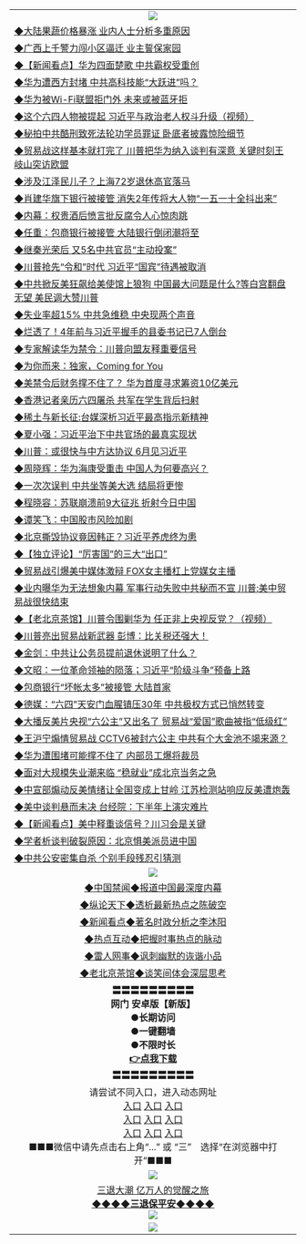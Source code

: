 <table>
  <tr>
    <td align=center><img src="https://github.com/gyhhx/image-upload/blob/master/3.jpg" /></td>
  </tr>
  <tr>
<td align=left>
<a href="https://ctbtfdoocixoa.global.ssl.fastly.net/oo.aspx?name=c1039030&key=ofejcfaxcltk&from=gy">◆大陆果蔬价格暴涨 业内人士分析多重原因</a><br/></td>
  </tr>
  <tr>
<td align=left>
<a href="https://ctbtfdoocixoa.global.ssl.fastly.net/oo.aspx?name=c1039049&key=ofejcfaxcltk&from=gy">◆广西上千警力闯小区逼迁 业主誓保家园</a><br/></td>
 </tr>
  <tr>
<td align=left>
<a href="http://ctbtfdoocixoa.global.ssl.fastly.net/oo.aspx?name=c1039054&key=ofejcfaxcltk&from=gy">◆【新闻看点】华为四面楚歌 中共霸权受重创</a><br/></td>
 </tr>
   <tr>
<td align=left>
<a href="http://ctbtfdoocixoa.global.ssl.fastly.net/oo.aspx?name=c1039073&key=ofejcfaxcltk&from=gy">◆华为遭西方封堵 中共高科技能“大跃进”吗？</a><br/></td>
   </tr> 
  <tr>
<td align=left>
<a href="http://ctbtfdoocixoa.global.ssl.fastly.net/oo.aspx?name=c1039016&key=ofejcfaxcltk&from=gy">◆华为被Wi-Fi联盟拒门外 未来或被蓝牙拒</a><br/></td>
  </tr> 
 <tr>
<td align=left>
<a href="http://ctbtfdoocixoa.global.ssl.fastly.net/oo.aspx?name=c1039089&key=ofejcfaxcltk&from=gy">◆这个六四人物被提起 习近平与政治老人权斗升级（视频）</a><br/>
</td>
   </tr>
 <tr>
<td align=left>
<a href="http://ctbtfdoocixoa.global.ssl.fastly.net/oo.aspx?name=c1039039&key=ofejcfaxcltk&from=gy">◆秘拍中共酷刑致死法轮功学员罪证 卧底者披露惊险细节</a><br/>
</td>
   </tr>
 <tr>
<td align=left>
<a href="http://ctbtfdoocixoa.global.ssl.fastly.net/oo.aspx?name=c1039011&key=ofejcfaxcltk&from=gy">◆贸易战这样基本就打完了 川普把华为纳入谈判有深意 关键时刻王岐山突访欧盟</a><br/></td>
  </tr>
  <tr>
<td align=left>
<a href="http://ctbtfdoocixoa.global.ssl.fastly.net/oo.aspx?name=c1039012&key=ofejcfaxcltk&from=gy">◆涉及江泽民儿子？上海72岁退休高官落马</a><br/></td>
 </tr>
   <tr>
<td align=left>
<a href="http://ctbtfdoocixoa.global.ssl.fastly.net/oo.aspx?name=c1038986&key=ofejcfaxcltk&from=gy">◆肖建华旗下银行被接管 消失2年传将大人物“一五一十全抖出来”</a><br/>
</td>
   </tr>
 <tr>
<td align=left>
<a href="http://ctbtfdoocixoa.global.ssl.fastly.net/oo.aspx?name=c1038953&key=ofejcfaxcltk&from=gy">◆内幕：权贵酒后愤言批反腐令人心惊肉跳</a><br/></td>
  </tr>
  <tr>
<td align=left>
<a href="http://ctbtfdoocixoa.global.ssl.fastly.net/oo.aspx?name=c1039057&key=ofejcfaxcltk&from=gy">◆任重：包商银行被接管 大陆银行倒闭潮将至</a><br/></td>
 </tr>
  <tr>
<td align=left>
<a href="http://ctbtfdoocixoa.global.ssl.fastly.net/oo.aspx?name=c1039015&key=ofejcfaxcltk&from=gy">◆继秦光荣后 又5名中共官员“主动投案” </a><br/></td>
 </tr>
   <tr>
<td align=left>
<a href="http://ctbtfdoocixoa.global.ssl.fastly.net/oo.aspx?name=c1038990&key=ofejcfaxcltk&from=gy">◆川普抢先“令和”时代 习近平“国宾”待遇被取消</a><br/></td>
   </tr> 
  <tr>
<td align=left>
<a href="http://ctbtfdoocixoa.global.ssl.fastly.net/oo.aspx?name=c1039004&key=ofejcfaxcltk&from=gy">◆中共掀反美狂飙给美使馆上狼狗 中国最大问题是什么?等白宫翻盘无望 美民调大赞川普</a><br/></td>
  </tr> 
 <tr>
<td align=left>
<a href="http://ctbtfdoocixoa.global.ssl.fastly.net/oo.aspx?name=c1038991&key=ofejcfaxcltk&from=gy">◆失业率超15% 中共急维稳 中央现两个声音</a><br/>
</td>
   </tr>
 <tr>
<td align=left>
<a href="http://ctbtfdoocixoa.global.ssl.fastly.net/oo.aspx?name=c1038965&key=ofejcfaxcltk&from=gy">◆烂透了！4年前与习近平握手的县委书记已7人倒台</a><br/>
</td>
   </tr>
 <tr>
<td align=left>
<a href="http://ctbtfdoocixoa.global.ssl.fastly.net/oo.aspx?name=c1039048&key=ofejcfaxcltk&from=gy">◆专家解读华为禁令：川普向盟友释重要信号</a><br/></td>
  </tr>
  <tr>
<td align=left>
<a href="http://ctbtfdoocixoa.global.ssl.fastly.net/oo.aspx?name=c1020216&key=ofejcfaxcltk&from=gy">◆为你而来：独家，Coming for You</a><br/></td>
 </tr>
   <tr>
<td align=left>
<a href="http://ctbtfdoocixoa.global.ssl.fastly.net/oo.aspx?name=c1039017&key=ofejcfaxcltk&from=gy">◆美禁令后财务撑不住了？ 华为首度寻求筹资10亿美元</a><br/>
</td>
   </tr>
 <tr>
<td align=left>
<a href="http://ctbtfdoocixoa.global.ssl.fastly.net/oo.aspx?name=c1039066&key=ofejcfaxcltk&from=gy">◆香港记者亲历六四屠杀 共军在学生背后扫射</a><br/>
</td>
   </tr>
<tr>
<td align=left>
<a href="https://ctbtfdoocixoa.global.ssl.fastly.net/oo.aspx?name=c1039042&key=ofejcfaxcltk&from=gy">◆稀土与新长征:台媒深析习近平最高指示新精神</a><br/>
</td>       
  <tr>
<td align=left>
<a href="https://ctbtfdoocixoa.global.ssl.fastly.net/oo.aspx?name=c1038864&key=ofejcfaxcltk&from=gy">◆夏小强：习近平治下中共官场的最真实现状</a><br/></td>
  </tr>
  <tr>
<td align=left>
<a href="https://ctbtfdoocixoa.global.ssl.fastly.net/oo.aspx?name=c1038823&key=ofejcfaxcltk&from=gy">◆川普：或很快与中方达协议 6月见习近平</a><br/></td>
 </tr>
  <tr>
<td align=left>
<a href="http://ctbtfdoocixoa.global.ssl.fastly.net/oo.aspx?name=c1038862&key=ofejcfaxcltk&from=gy">◆周晓辉：华为海康受重击 中国人为何要高兴？</a><br/></td>
 </tr>
   <tr>
<td align=left>
<a href="http://ctbtfdoocixoa.global.ssl.fastly.net/oo.aspx?name=c1038881&key=ofejcfaxcltk&from=gy">◆一次次误判 中共坐等美大选 结局将更惨</a><br/></td>
   </tr> 
  <tr>
<td align=left>
<a href="http://ctbtfdoocixoa.global.ssl.fastly.net/oo.aspx?name=c1038849&key=ofejcfaxcltk&from=gy">◆程晓容：苏联崩溃前9大征兆 折射今日中国</a><br/></td>
  </tr> 
 <tr>
<td align=left>
<a href="http://ctbtfdoocixoa.global.ssl.fastly.net/oo.aspx?name=c1038850&key=ofejcfaxcltk&from=gy">◆谭笑飞：中国股市风险加剧</a><br/>
</td>
   </tr>
 <tr>
<td align=left>
<a href="http://ctbtfdoocixoa.global.ssl.fastly.net/oo.aspx?name=c1038790&key=ofejcfaxcltk&from=gy">◆北京撕毁协议竟因韩正？习近平养虎终为患</a><br/>
</td>
   </tr>
 <tr>
<td align=left>
<a href="http://ctbtfdoocixoa.global.ssl.fastly.net/oo.aspx?name=c1038902&key=ofejcfaxcltk&from=gy">◆【独立评论】“厉害国”的三大“出口”</a><br/></td>
  </tr>
  <tr>
<td align=left>
<a href="http://ctbtfdoocixoa.global.ssl.fastly.net/oo.aspx?name=c1038879&key=ofejcfaxcltk&from=gy">◆贸易战引爆美中媒体激辩 FOX女主播杠上党媒女主播</a><br/></td>
 </tr>
   <tr>
<td align=left>
<a href="http://ctbtfdoocixoa.global.ssl.fastly.net/oo.aspx?name=c1038799&key=ofejcfaxcltk&from=gy">◆业内曝华为无法想象内幕 军事行动失败中共秘而不宣 川普:美中贸易战很快结束</a><br/>
</td>
   </tr>
 <tr>
<td align=left>
<a href="http://ctbtfdoocixoa.global.ssl.fastly.net/oo.aspx?name=c1038754&key=ofejcfaxcltk&from=gy">◆【老北京茶馆】川普令围剿华为 任正非上央视反党？（视频）</a><br/></td>
  </tr>
  <tr>
<td align=left>
<a href="http://ctbtfdoocixoa.global.ssl.fastly.net/oo.aspx?name=c1038747&key=ofejcfaxcltk&from=gy">◆川普亮出贸易战新武器 彭博：比关税还强大！</a><br/></td>
 </tr>
  <tr>
<td align=left>
<a href="http://ctbtfdoocixoa.global.ssl.fastly.net/oo.aspx?name=c1038826&key=ofejcfaxcltk&from=gy">◆金剑：中共让公务员提前退休说明了什么？</a><br/></td>
 </tr>
   <tr>
<td align=left>
<a href="http://ctbtfdoocixoa.global.ssl.fastly.net/oo.aspx?name=c1038878&key=ofejcfaxcltk&from=gy">◆文昭：一位革命领袖的陨落；习近平“阶级斗争”预备上路</a><br/></td>
   </tr> 
  <tr>
<td align=left>
<a href="http://ctbtfdoocixoa.global.ssl.fastly.net/oo.aspx?name=c1038801&key=ofejcfaxcltk&from=gy">◆包商银行“坏帐太多”被接管 大陆首家</a><br/></td>
  </tr> 
 <tr>
<td align=left>
<a href="http://ctbtfdoocixoa.global.ssl.fastly.net/oo.aspx?name=c1038796&key=ofejcfaxcltk&from=gy">◆德媒：“六四”天安门血腥镇压30年 中共极权方式已悄然转变</a><br/>
</td>
   </tr>
 <tr>
<td align=left>
<a href="http://ctbtfdoocixoa.global.ssl.fastly.net/oo.aspx?name=c1038775&key=ofejcfaxcltk&from=gy">◆大播反美片央视“六公主”又出名了 贸易战“爱国”歌曲被指“低级红”</a><br/>
</td>
   </tr>
 <tr>
<td align=left>
<a href="http://ctbtfdoocixoa.global.ssl.fastly.net/oo.aspx?name=c1038805&key=ofejcfaxcltk&from=gy">◆王沪宁煽情贸易战 CCTV6被封六公主 中共有个大金池不竭来源？</a><br/></td>
  </tr>
  <tr>
<td align=left>
<a href="http://ctbtfdoocixoa.global.ssl.fastly.net/oo.aspx?name=c1038842&key=ofejcfaxcltk&from=gy">◆华为遭围堵可能撑不住了 内部员工爆将裁员</a><br/></td>
 </tr>
   <tr>
<td align=left>
<a href="http://ctbtfdoocixoa.global.ssl.fastly.net/oo.aspx?name=c1038876&key=ofejcfaxcltk&from=gy">◆面对大规模失业潮来临 “稳就业”成北京当务之急</a><br/>
</td>
   </tr>
 <tr>
<td align=left>
<a href="http://ctbtfdoocixoa.global.ssl.fastly.net/oo.aspx?name=c1038797&key=ofejcfaxcltk&from=gy">◆中宣部煽动反美情绪让全国变成上甘岭 江苏检测站响应反美遭炮轰</a><br/>
</td>
   </tr>
<tr>
<td align=left>
<a href="https://ctbtfdoocixoa.global.ssl.fastly.net/oo.aspx?name=c1038867&key=ofejcfaxcltk&from=gy">◆美中谈判悬而未决 台经院：下半年上演灾难片</a><br/>
</td>       
  <tr>
<td align=left>
<a href="https://ctbtfdoocixoa.global.ssl.fastly.net/oo.aspx?name=c1038578&key=ofejcfaxcltk&from=gy">◆【新闻看点】美中释重谈信号？川习会是关键</a><br/></td>
  </tr>
  <tr>
<td align=left>
<a href="https://ctbtfdoocixoa.global.ssl.fastly.net/oo.aspx?name=c1038590&key=ofejcfaxcltk&from=gy">◆学者析谈判破裂原因：北京惧美派员进中国</a><br/></td>
 </tr>
  <tr>
<td align=left>
<a href="http://ctbtfdoocixoa.global.ssl.fastly.net/oo.aspx?name=c1038640&key=ofejcfaxcltk&from=gy">◆中共公安密集自杀 个别手段残忍引猜测</a><br/></td>
 </tr>
  <tr>
    <td align=center><img src="https://github.com/gyhhx/image-upload/blob/master/2.jpg" /></td>
  </tr>
  <tr>
  <td align=center>
<a href="http://ctbtfdoocixoa.global.ssl.fastly.net/oo.aspx?name=c816860&key=ofejcfaxcltk&from=gy&tag=99733110">◆中国禁闻◆报道中国最深度内幕</a><br/>
   </tr>
  <tr>
     <td align=center>
<a href="http://ctbtfdoocixoa.global.ssl.fastly.net/oo.aspx?name=c816855&key=ofejcfaxcltk&from=gy&tag=997110">◆纵论天下◆透析最新热点之陈破空</a><br/>
   </tr>
   <tr>
      <td align=center>
<a href="http://ctbtfdoocixoa.global.ssl.fastly.net/oo.aspx?name=c838308&key=ofejcfaxcltk&from=gy&tag=9973110">◆新闻看点◆著名时政分析之李沐阳</a><br/>
   </tr>
   <tr>
     <td align=center>
<a href="http://ctbtfdoocixoa.global.ssl.fastly.net/oo.aspx?name=c816852&key=ofejcfaxcltk&from=gy&tag=9733110">◆热点互动◆把握时事热点的脉动</a><br/>
   </tr>
   <tr>
      <td align=center>
<a href="http://ctbtfdoocixoa.global.ssl.fastly.net/oo.aspx?name=c816694&key=ofejcfaxcltk&from=gy&tag=93310">◆雷人网事◆讽刺幽默的诙谐小品</a><br/>
   </tr>
   <tr>
    <td align=center>
<a href="http://ctbtfdoocixoa.global.ssl.fastly.net/oo.aspx?name=c816650&key=ofejcfaxcltk&from=gy&tag=9973110">◆老北京茶馆◆谈笑间体会深层思考</a><br/>
   </tr>
   <tr>
    <td align=center>
 <b>〓〓〓〓〓〓〓〓〓<br/>网门 安卓版【新版】<br/> ●长期访问<br/> ●一键翻墙<br/>  ●不限时长<br/> 
 <a href="https://share.weiyun.com/5OSFJhI">👉<b>点我下载</a><br/>〓〓〓〓〓〓〓〓〓<br/>
    </td>
    </tr>
   <tr>
    <td align=center>请尝试不同入口，进入动态网址<br/>
      <a href="https://s3.us-east-2.amazonaws.com/ogateo/show.htm">入口</a>
      <a href="https://s3.ca-central-1.amazonaws.com/ogatec/show.htm">入口</a>
      <a href="https://s3.ap-southeast-2.amazonaws.com/ogatey/show.htm">入口</a><br/>
      <a href="https://s3.ap-northeast-2.amazonaws.com/ogates/show.htm">入口</a>
      <a href="https://s3.eu-central-1.amazonaws.com/ogatef/show.htm">入口</a>
      <a href="https://s3.ap-south-1.amazonaws.com/ogatem/show.htm">入口</a><br/>
      <a href="https://s3-us-west-1.amazonaws.com/ogaten/show.htm">入口</a>
      <a href="https://s3.eu-west-2.amazonaws.com/ogatel/show.htm">入口</a>
      <a href="https://s3.ap-northeast-1.amazonaws.com/ogatet/show.htm">入口</a><br/>
      ■■■微信中请先点击右上角“...” 或 “三”　选择“在浏览器中打开”■■■<b><br/>
    </td>
  </tr>
  <tr>
    <td align=center><img src="https://github.com/gyhhx/image-upload/blob/master/3.jpg" /> </td>
</tr>
  <tr>  
  <td align=center>
  <a href="http://ctbtfdoocixoa.global.ssl.fastly.net/oo.aspx?name=c894205&key=ofejcfaxcltk&from=gy&tag=9973110">三退大潮 亿万人的觉醒之旅</a><br/>
      <a href="http://ctbtfdoocixoa.global.ssl.fastly.net/oo.aspx?name=ogQuit.aspx&key=ofejcfaxcltk&from=gy"><b>◆◆◆◆三退保平安◆◆◆◆<br/></a>
      <img src="https://github.com/gyhhx/image-upload/blob/master/3t.jpg" /><br/>
      </td>
  </tr>
   <tr>
    <td align=center><img src="https://raw.githubusercontent.com/oGate2/Up/master/oGate_640.jpg"/></td>
  </tr>
</table>


